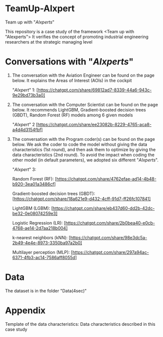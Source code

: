 # TeamUp-AIxpert
Team up with "_AIxperts_"

This repository is a case study of the framework <Team up with "AIexperts">
It verifies the concept of promoting industrial engineering researchers at the strategic managing level

# Conversations with "_AIxperts_"
1. The conversation with the Aviation Engineer can be found on the page below. It explains the Areas of Interest (AOIs) in the cockpit

    "_AIxpert_" 1:
      [https://chatgpt.com/share/69812ad7-8339-44a6-943c-9e29bd73b3a0]
  


2. The conversation with the Computer Scientist can be found on the page below. It recommends LightGBM, Gradient-boosted decision trees (GBDT), Random Forest (RF) models among 6 given models

    "_AIxpert_" 2
      [https://chatgpt.com/share/ee23082b-8229-4765-aca8-a4d4d3154fbf]



3. The conversation with the Program coder(s) can be found on the page below.
We ask the coder to code the model without giving the data characteristics (1st round), and then ask them to optimize by giving the data characteristics (2nd round).
To avoid the impact when coding the other model (in default parameters), we adopted six different "_AIxperts_". 

    "_AIxpert_" 3:
    
    Random Forest (RF):
      [https://chatgpt.com/share/4762efae-ad14-4b48-b920-3ea01a3486cf]
    
    Gradient-boosted decision trees (GBDT):
      [https://chatgpt.com/share/18a621e9-d432-4cff-91d7-ff26fc107841]
    
    LightGBM (LGBM):
      [https://chatgpt.com/share/eb437d60-dd2b-42dc-be32-0e08074259e3]
    
    Logistic Regression (LR):
      [https://chatgpt.com/share/2b0bea40-e0cb-4768-ae14-2d7aa218b004]
    
    k-nearest neighbors (kNN):
      [https://chatgpt.com/share/98e3dc5a-2b49-4e4e-8973-3350ba97a2b0]
    
    Multilayer perception (MLP):
      [https://chatgpt.com/share/297a94ac-6371-4fb3-ac14-7586aff8055d]

# Data
The dataset is in the folder "Data(4sec)"
# Appendix
Template of the data characteristics: <Data description template.xlsx>
Data characteristics described in this case study <Description of data.csv>
